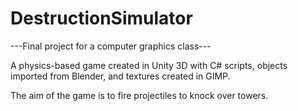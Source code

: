 # DestructionSimulator

---Final project for a computer graphics class---

A physics-based game created in Unity 3D with C# scripts, objects imported from Blender, and textures created in GIMP.

The aim of the game is to fire projectiles to knock over towers.
